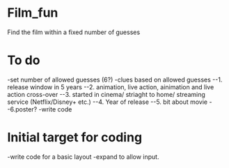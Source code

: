 # Film_fun
Find the film within a fixed number of guesses


# To do
-set number of allowed guesses (6?)
-clues based on allowed guesses
--1. release window in 5 years
--2. animation, live action, ainimation and live action cross-over
--3. started in cinema/ striaght to home/ streaming service (Netflix/Disney+ etc.)
--4. Year of release
--5. bit about movie
--6.poster?
-write code

# Initial target for coding
-write code for a basic layout
-expand to allow input.
